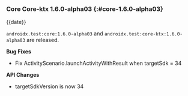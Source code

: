 ### Core Core-ktx 1.6.0-alpha03 {:#core-1.6.0-alpha03}

{{date}}

`androidx.test:core:1.6.0-alpha03` and `androidx.test:core-ktx:1.6.0-alpha03` are released.

**Bug Fixes**

* Fix ActivityScenario.launchActivityWithResult when targetSdk = 34

**API Changes**

* targetSdkVersion is now 34
